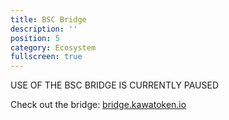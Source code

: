 ```yaml
---
title: BSC Bridge
description: ''
position: 5
category: Ecosystem
fullscreen: true
---
```


<alert type="danger" class="shadow-md">

<div class="text-lg dark:text-white font-bold">USE OF THE BSC BRIDGE IS CURRENTLY PAUSED</div>

</alert>


<span class="text-xl">Check out the bridge: [bridge.kawatoken.io](bridge.kawatoken.io)</span>
